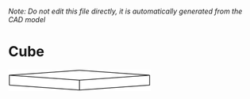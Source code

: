 ###### Note: Do not edit this file directly, it is automatically generated from the CAD model

# Cube

![](/project.svg)



 

